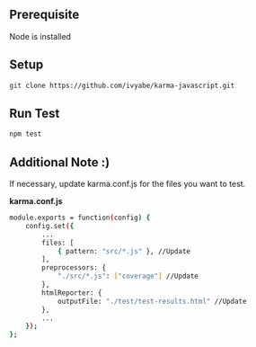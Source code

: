 ## Prerequisite
Node is installed

## Setup
```bash
git clone https://github.com/ivyabe/karma-javascript.git
```

## Run Test
```bash
npm test
```

## Additional Note :)
If necessary, update karma.conf.js for the files you want to test.

<b>karma.conf.js</b>
```bash
module.exports = function(config) {
    config.set({
        ...
        files: [
            { pattern: "src/*.js" }, //Update
        ],
        preprocessors: {
            "./src/*.js": ["coverage"] //Update
        },
        htmlReporter: {
            outputFile: "./test/test-results.html" //Update
        },
        ...
    });
};
```
